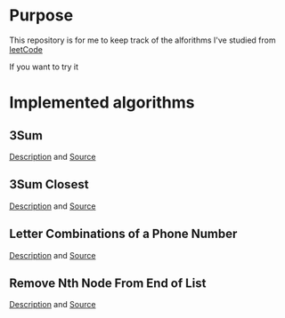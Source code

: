 # Purpose
This repository is for me to keep track of the alforithms I've studied from [leetCode](https://leetcode.com/)

If you want to try it

# Implemented algorithms

## 3Sum
[Description](https://leetcode.com/problems/3sum/)
and 
[Source](https://github.com/rpedretti/AlgorithmsStudy/blob/master/Algorithms/ThreeSum.cs)

## 3Sum Closest
[Description](https://leetcode.com/problems/3sum-closest/)
and
[Source](https://github.com/rpedretti/AlgorithmsStudy/blob/master/Algorithms/ThreeSumClosest.cs)

## Letter Combinations of a Phone Number
[Description](https://leetcode.com/problems/letter-combinations-of-a-phone-number/)
and
[Source](https://github.com/rpedretti/AlgorithmsStudy/blob/master/Algorithms/PhoneNumberToText.cs)

## Remove Nth Node From End of List
[Description](https://leetcode.com/problems/remove-nth-node-from-end-of-list/)
and
[Source](https://github.com/rpedretti/AlgorithmsStudy/blob/master/Algorithms/RemoveNthNode.cs)